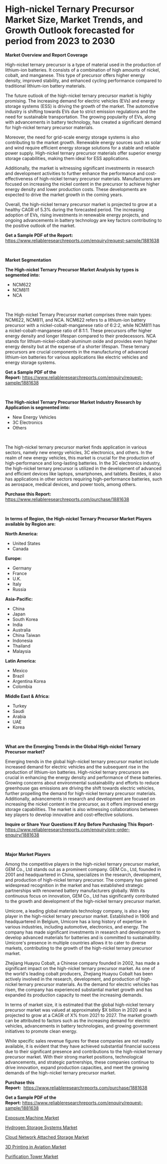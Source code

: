 <p><h1>High-nickel Ternary Precursor Market Size, Market Trends, and Growth Outlook forecasted for period from 2023 to 2030</h1></p><p><strong>Market Overview and Report Coverage</strong></p>
<p><p>High-nickel ternary precursor is a type of material used in the production of lithium-ion batteries. It consists of a combination of high amounts of nickel, cobalt, and manganese. This type of precursor offers higher energy density, improved stability, and enhanced cycling performance compared to traditional lithium-ion battery materials.</p><p>The future outlook of the high-nickel ternary precursor market is highly promising. The increasing demand for electric vehicles (EVs) and energy storage systems (ESS) is driving the growth of the market. The automotive industry is shifting towards EVs due to strict emission regulations and the need for sustainable transportation. The growing popularity of EVs, along with advancements in battery technology, has created a significant demand for high-nickel ternary precursor materials.</p><p>Moreover, the need for grid-scale energy storage systems is also contributing to the market growth. Renewable energy sources such as solar and wind require efficient energy storage solutions for a stable and reliable power supply. High-nickel ternary precursor materials offer superior energy storage capabilities, making them ideal for ESS applications.</p><p>Additionally, the market is witnessing significant investments in research and development activities to further enhance the performance and cost-effectiveness of high-nickel ternary precursor materials. Manufacturers are focused on increasing the nickel content in the precursor to achieve higher energy density and lower production costs. These developments are expected to drive the market growth in the coming years.</p><p>Overall, the high-nickel ternary precursor market is projected to grow at a healthy CAGR of 5.3% during the forecasted period. The increasing adoption of EVs, rising investments in renewable energy projects, and ongoing advancements in battery technology are key factors contributing to the positive outlook of the market.</p></p>
<p><strong>Get a Sample PDF of the Report:</strong> <a href="https://www.reliableresearchreports.com/enquiry/request-sample/1881638">https://www.reliableresearchreports.com/enquiry/request-sample/1881638</a></p>
<p>&nbsp;</p>
<p><strong>Market Segmentation</strong></p>
<p><strong>The High-nickel Ternary Precursor Market Analysis by types is segmented into:</strong></p>
<p><ul><li>NCM622</li><li>NCM811</li><li>NCA</li></ul></p>
<p>&nbsp;</p>
<p><p>The High-nickel Ternary Precursor market comprises three main types: NCM622, NCM811, and NCA. NCM622 refers to a lithium-ion battery precursor with a nickel-cobalt-manganese ratio of 6:2:2, while NCM811 has a nickel-cobalt-manganese ratio of 8:1:1. These precursors offer higher energy density and longer lifespan compared to their predecessors. NCA stands for lithium-nickel-cobalt-aluminum oxide and provides even higher energy density but at the expense of a shorter lifespan. These ternary precursors are crucial components in the manufacturing of advanced lithium-ion batteries for various applications like electric vehicles and energy storage systems.</p></p>
<p><strong>Get a Sample PDF of the Report:</strong>&nbsp;<a href="https://www.reliableresearchreports.com/enquiry/request-sample/1881638">https://www.reliableresearchreports.com/enquiry/request-sample/1881638</a></p>
<p>&nbsp;</p>
<p><strong>The High-nickel Ternary Precursor Market Industry Research by Application is segmented into:</strong></p>
<p><ul><li>New Energy Vehicles</li><li>3C Electronics</li><li>Others</li></ul></p>
<p>&nbsp;</p>
<p><p>The high-nickel ternary precursor market finds application in various sectors, namely new energy vehicles, 3C electronics, and others. In the realm of new energy vehicles, this market is crucial for the production of high-performance and long-lasting batteries. In the 3C electronics industry, the high-nickel ternary precursor is utilized in the development of advanced and efficient devices like laptops, smartphones, and tablets. Besides, it also has applications in other sectors requiring high-performance batteries, such as aerospace, medical devices, and power tools, among others.</p></p>
<p><strong>Purchase this Report:</strong>&nbsp; <a href="https://www.reliableresearchreports.com/purchase/1881638">https://www.reliableresearchreports.com/purchase/1881638</a></p>
<p>&nbsp;</p>
<p><strong>In terms of Region, the High-nickel Ternary Precursor Market Players available by Region are:</strong></p>
<p>
    <p> <strong> North America: </strong>
        <ul>
            <li>United States</li>
            <li>Canada</li>
        </ul>
        </p> 
    <p> <strong> Europe: </strong>
        <ul>
            <li>Germany</li>
            <li>France</li>
            <li>U.K.</li>
            <li>Italy</li>
            <li>Russia</li>
        </ul>
        </p> 
    <p> <strong> Asia-Pacific: </strong>
        <ul>
            <li>China</li>
            <li>Japan</li>
            <li>South Korea</li>
            <li>India</li>
            <li>Australia</li>
            <li>China Taiwan</li>
            <li>Indonesia</li>
            <li>Thailand</li>
            <li>Malaysia</li>
        </ul>
        </p> 
    <p> <strong> Latin America: </strong>
        <ul>
            <li>Mexico</li>
            <li>Brazil</li>
            <li>Argentina Korea</li>
            <li>Colombia</li>
        </ul>
        </p> 
    <p> <strong> Middle East & Africa: </strong>
        <ul>
            <li>Turkey</li>
            <li>Saudi</li>
            <li>Arabia</li>
            <li>UAE</li>
            <li>Korea</li>
        </ul>
    </p>
    </p>
<p>&nbsp;</p>
<p><strong>What are the Emerging Trends in the Global High-nickel Ternary Precursor market?</strong></p>
<p><p>Emerging trends in the global high-nickel ternary precursor market include increased demand for electric vehicles and the subsequent rise in the production of lithium-ion batteries. High-nickel ternary precursors are crucial in enhancing the energy density and performance of these batteries. Growing concerns about environmental sustainability and efforts to reduce greenhouse gas emissions are driving the shift towards electric vehicles, further propelling the demand for high-nickel ternary precursor materials. Additionally, advancements in research and development are focused on increasing the nickel content in the precursor, as it offers improved energy storage capabilities. The market is also witnessing collaborations between key players to develop innovative and cost-effective solutions.</p></p>
<p><strong>Inquire or Share Your Questions If Any Before Purchasing This Report</strong>- <a href="https://www.reliableresearchreports.com/enquiry/pre-order-enquiry/1881638">https://www.reliableresearchreports.com/enquiry/pre-order-enquiry/1881638</a></p>
<p>&nbsp;</p>
<p><strong>Major Market Players</strong></p>
<p><p>Among the competitive players in the high-nickel ternary precursor market, GEM Co., Ltd stands out as a prominent company. GEM Co., Ltd, founded in 2001 and headquartered in China, specializes in the research, development, and production of high-nickel ternary precursor. The company has gained widespread recognition in the market and has established strategic partnerships with renowned battery manufacturers globally. With its continuous focus on innovation, GEM Co., Ltd has significantly contributed to the growth and development of the high-nickel ternary precursor market.</p><p>Umicore, a leading global materials technology company, is also a key player in the high-nickel ternary precursor market. Established in 1906 and headquartered in Belgium, Umicore has a long history of expertise in various industries, including automotive, electronics, and energy. The company has made significant investments in research and development to develop advanced materials for batteries and is committed to sustainability. Umicore's presence in multiple countries allows it to cater to diverse markets, contributing to the growth of the high-nickel ternary precursor market.</p><p>Zhejiang Huayou Cobalt, a Chinese company founded in 2002, has made a significant impact on the high-nickel ternary precursor market. As one of the world's leading cobalt producers, Zhejiang Huayou Cobalt has been actively involved in the research, development, and production of high-nickel ternary precursor materials. As the demand for electric vehicles has risen, the company has experienced substantial market growth and has expanded its production capacity to meet the increasing demands.</p><p>In terms of market size, it is estimated that the global high-nickel ternary precursor market was valued at approximately $X billion in 2020 and is projected to grow at a CAGR of X% from 2021 to 2027. The market growth can be attributed to factors such as the increasing demand for electric vehicles, advancements in battery technologies, and growing government initiatives to promote clean energy.</p><p>While specific sales revenue figures for these companies are not readily available, it is evident that they have achieved substantial financial success due to their significant presence and contributions to the high-nickel ternary precursor market. With their strong market positions, technological advancements, and strategic partnerships, these companies continue to drive innovation, expand production capacities, and meet the growing demands of the high-nickel ternary precursor market.</p></p>
<p><strong>Purchase this Report:</strong>&nbsp;&nbsp;<a href="https://www.reliableresearchreports.com/purchase/1881638">https://www.reliableresearchreports.com/purchase/1881638</a></p>
<p></p>
<p><strong>Get a Sample PDF of the Report:</strong>&nbsp;<a href="https://www.reliableresearchreports.com/enquiry/request-sample/1881638">https://www.reliableresearchreports.com/enquiry/request-sample/1881638</a></p>
<p><p><a href="https://www.linkedin.com/pulse/exposure-machine-market-size-growth-forecast-from-2023--4jfjf/">Exposure Machine Market</a></p><p><a href="https://www.linkedin.com/pulse/hydrogen-storage-systems-market-research-report-unlocks-a7dof/">Hydrogen Storage Systems Market</a></p><p><a href="https://medium.com/@altcoinartist/cloud-network-attached-storage-market-exploring-market-share-market-trends-and-future-growth-5c559f5d32e4">Cloud Network Attached Storage Market</a></p><p><a href="https://medium.com/@smriti.reportprime/3d-printing-in-aviation-market-competitive-analysis-market-trends-and-forecast-to-2030-221690d82b42">3D Printing in Aviation Market</a></p><p><a href="https://www.linkedin.com/pulse/decoding-purification-tower-market-deep-dive-latest-trends-2t0nf/">Purification Tower Market</a></p></p>